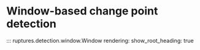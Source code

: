 # Window-based change point detection

::: ruptures.detection.window.Window
    rendering:
        show_root_heading: true
